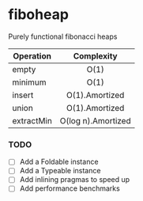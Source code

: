 # fiboheap

Purely functional fibonacci heaps

| Operation     | Complexity    |
| ------------- |:-------------:|
| empty         | O(1)          | 
| minimum       | O(1)          |
| insert        | O(1).Amortized|
| union         | O(1).Amortized|
| extractMin    | O(log n).Amortized|

### TODO

- [ ] Add a Foldable instance
- [ ] Add a Typeable instance
- [ ] Add inlining pragmas to speed up
- [ ] Add performance benchmarks
